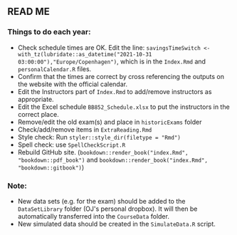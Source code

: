 ## READ ME

### Things to do each year:

- Check schedule times are OK. Edit the line: `savingsTimeSwitch <- with_tz(lubridate::as_datetime("2021-10-31 03:00:00"),"Europe/Copenhagen")`, which is in the `Index.Rmd` and `personalCalendar.R` files.
- Confirm that the times are correct by cross referencing the outputs on the website with the official calendar.
- Edit the Instructors part of `Index.Rmd` to add/remove instructors as appropriate.
- Edit the Excel schedule `BB852_Schedule.xlsx` to put the instructors in the correct place.
- Remove/edit the old exam(s) and place in `historicExams` folder
- Check/add/remove items in `ExtraReading.Rmd`
- Style check: Run `styler::style_dir(filetype = "Rmd")`
- Spell check: use `SpellCheckScript.R`
- Rebuild GitHub site. (`bookdown::render_book("index.Rmd", "bookdown::pdf_book")` and `bookdown::render_book("index.Rmd", "bookdown::gitbook")`)

### Note:

- New data sets (e.g. for the exam) should be added to the `DataSetLibrary` folder (OJ's personal dropbox). It will then be automatically transferred into the `CourseData` folder.
- New simulated data should be created in the `SimulateData.R` script.

